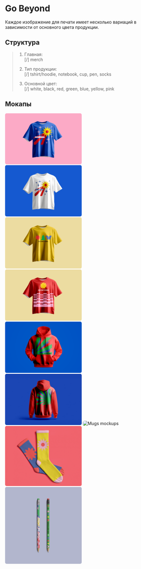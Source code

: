# Go Beyond
  
Каждое изображение для печати имеет несколько вариаций в зависимости от основного цвета продукции.
  
## Структура
  
>1. Главная:  
>[/] merch
> 
>2. Тип продукции:  
>[/] tshirt/hoodie, notebook, cup, pen, socks
> 
>3. Основной цвет:  
>[/] white, black, red, green, blue, yellow, pink

## Мокапы


<img src="/merch/meta/tshirt-comet-blue.png" alt="Blue t-shirt with comet" style="width:50%; height:auto; border-radius: 5px;">
<img src="/merch/meta/tshirt-comet-white.png" alt="White t-shirt with comet" style="width:50%; height:auto; border-radius: 5px;">
<img src="/merch/meta/tshirt-trio-yellow.png" alt="Yellow t-shirt with trio" style="width:50%; height:auto; border-radius: 5px;">
<img src="/merch/meta/tshirt-flatlines-red.png" alt="Red t-shirt with flatlines" style="width:50%; height:auto; border-radius: 5px;">
<img src="/merch/meta/hoodie-leaf-red-front.png" alt="Fronside of red hoodie" style="width:50%; height:auto; border-radius: 5px;">
<img src="/merch/meta/hoodie-leaf-red-back.png" alt="Backside of red hoodie" style="width:50%; height:auto; border-radius: 5px;">
<img src="/merch/meta/mugs.png" alt="Mugs mockups" style="width:50%; height:auto; border-radius: 5px;">
<img src="/merch/meta/socks.png" alt="Socks mockups" style="width:50%; height:auto; border-radius: 5px;">
<img src="/merch/meta/pens.png" alt="Pens mockups" style="width:50%; height:auto; border-radius: 5px;">